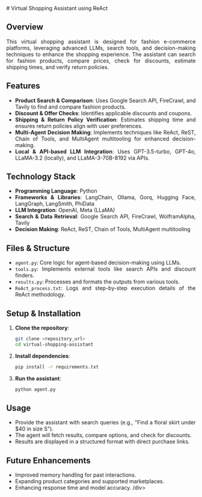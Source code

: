 <div align="justify">
# Virtual Shopping Assistant using ReAct

## Overview
This virtual shopping assistant is designed for fashion e-commerce platforms, leveraging advanced LLMs, search tools, and decision-making techniques to enhance the shopping experience. The assistant can search for fashion products, compare prices, check for discounts, estimate shipping times, and verify return policies.

## Features
- **Product Search & Comparison**: Uses Google Search API, FireCrawl, and Tavily to find and compare fashion products.
- **Discount & Offer Checks**: Identifies applicable discounts and coupons.
- **Shipping & Return Policy Verification**: Estimates shipping time and ensures return policies align with user preferences.
- **Multi-Agent Decision Making**: Implements techniques like ReAct, ReST, Chain of Tools, and MultiAgent multitooling for enhanced decision-making.
- **Local & API-based LLM Integration**: Uses GPT-3.5-turbo, GPT-4o, LLaMA-3.2 (locally), and LLaMA-3-70B-8192 via APIs.

## Technology Stack
- **Programming Language**: Python
- **Frameworks & Libraries**: LangChain, Ollama, Gorq, Hugging Face, LangGraph, LangSmith, PhiData
- **LLM Integration**: OpenAI, Meta (LLaMA)
- **Search & Data Retrieval**: Google Search API, FireCrawl, WolframAlpha, Tavily
- **Decision Making**: ReAct, ReST, Chain of Tools, MultiAgent multitooling

## Files & Structure
- `agent.py`: Core logic for agent-based decision-making using LLMs.
- `tools.py`: Implements external tools like search APIs and discount finders.
- `results.py`: Processes and formats the outputs from various tools.
- `ReAct_process.txt`: Logs and step-by-step execution details of the ReAct methodology.

## Setup & Installation
1. **Clone the repository**:
   ```bash
   git clone <repository_url>
   cd virtual-shopping-assistant
   ```
2. **Install dependencies**:
   ```bash
   pip install -r requirements.txt
   ```
3. **Run the assistant**:
   ```bash
   python agent.py
   ```

## Usage
- Provide the assistant with search queries (e.g., "Find a floral skirt under $40 in size S").
- The agent will fetch results, compare options, and check for discounts.
- Results are displayed in a structured format with direct purchase links.

## Future Enhancements
- Improved memory handling for past interactions.
- Expanding product categories and supported marketplaces.
- Enhancing response time and model accuracy.
  /div>




